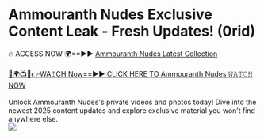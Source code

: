 # Ammouranth Nudes Exclusive Content Leak - Fresh Updates! (0rid)

🔥 ACCESS NOW 🌍==►► <a href="https://tinyurl.com/yc657z5k" rel="nofollow">Ammouranth Nudes Latest Collection</a>
<br><br>
[🔴🌍📺📱👉WA𝚃CH Now==►► CLICK HERE TO Ammouranth Nudes 𝚆𝙰𝚃𝙲𝙷 NOW](https://tinyurl.com/yc657z5k)
<br><br>
Unlock Ammouranth Nudes's private videos and photos today! Dive into the newest 2025 content updates and explore exclusive material you won’t find anywhere else.
<br>
<a href="https://tinyurl.com/yc657z5k" rel="nofollow" data-target="animated-image.originalLink"><img src="https://camo.githubusercontent.com/8a4f000d20f83aca3bf7ec5f350d767afa0574a8a352519fd8cfa583a6f93a33/68747470733a2f2f692e696d6775722e636f6d2f644a486b345a712e676966" data-canonical-src="https://i.imgur.com/dJHk4Zq.gif" style="max-width: 100%; display: inline-block;" data-target="animated-image.originalImage"></a>
<br>
